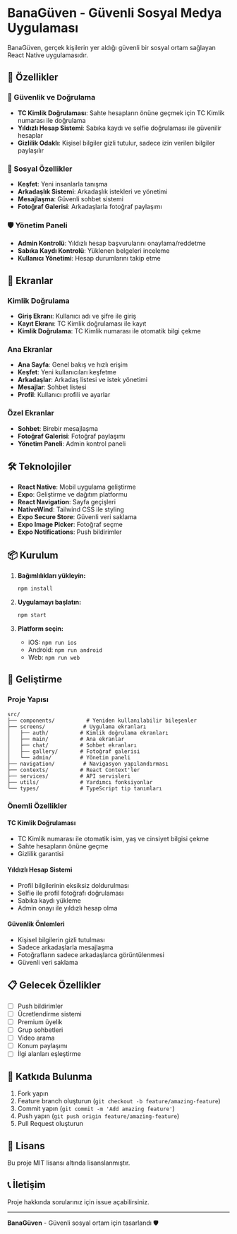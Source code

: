 # BanaGüven - Güvenli Sosyal Medya Uygulaması

BanaGüven, gerçek kişilerin yer aldığı güvenli bir sosyal ortam sağlayan React Native uygulamasıdır.

## 🚀 Özellikler

### 🔐 Güvenlik ve Doğrulama

- **TC Kimlik Doğrulaması**: Sahte hesapların önüne geçmek için TC Kimlik numarası ile doğrulama
- **Yıldızlı Hesap Sistemi**: Sabıka kaydı ve selfie doğrulaması ile güvenilir hesaplar
- **Gizlilik Odaklı**: Kişisel bilgiler gizli tutulur, sadece izin verilen bilgiler paylaşılır

### 👥 Sosyal Özellikler

- **Keşfet**: Yeni insanlarla tanışma
- **Arkadaşlık Sistemi**: Arkadaşlık istekleri ve yönetimi
- **Mesajlaşma**: Güvenli sohbet sistemi
- **Fotoğraf Galerisi**: Arkadaşlarla fotoğraf paylaşımı

### 🛡️ Yönetim Paneli

- **Admin Kontrolü**: Yıldızlı hesap başvurularını onaylama/reddetme
- **Sabıka Kaydı Kontrolü**: Yüklenen belgeleri inceleme
- **Kullanıcı Yönetimi**: Hesap durumlarını takip etme

## 📱 Ekranlar

### Kimlik Doğrulama

- **Giriş Ekranı**: Kullanıcı adı ve şifre ile giriş
- **Kayıt Ekranı**: TC Kimlik doğrulaması ile kayıt
- **Kimlik Doğrulama**: TC Kimlik numarası ile otomatik bilgi çekme

### Ana Ekranlar

- **Ana Sayfa**: Genel bakış ve hızlı erişim
- **Keşfet**: Yeni kullanıcıları keşfetme
- **Arkadaşlar**: Arkadaş listesi ve istek yönetimi
- **Mesajlar**: Sohbet listesi
- **Profil**: Kullanıcı profili ve ayarlar

### Özel Ekranlar

- **Sohbet**: Birebir mesajlaşma
- **Fotoğraf Galerisi**: Fotoğraf paylaşımı
- **Yönetim Paneli**: Admin kontrol paneli

## 🛠️ Teknolojiler

- **React Native**: Mobil uygulama geliştirme
- **Expo**: Geliştirme ve dağıtım platformu
- **React Navigation**: Sayfa geçişleri
- **NativeWind**: Tailwind CSS ile styling
- **Expo Secure Store**: Güvenli veri saklama
- **Expo Image Picker**: Fotoğraf seçme
- **Expo Notifications**: Push bildirimler

## 📦 Kurulum

1. **Bağımlılıkları yükleyin:**

   ```bash
   npm install
   ```

2. **Uygulamayı başlatın:**

   ```bash
   npm start
   ```

3. **Platform seçin:**
   - iOS: `npm run ios`
   - Android: `npm run android`
   - Web: `npm run web`

## 🔧 Geliştirme

### Proje Yapısı

```
src/
├── components/          # Yeniden kullanılabilir bileşenler
├── screens/            # Uygulama ekranları
│   ├── auth/          # Kimlik doğrulama ekranları
│   ├── main/          # Ana ekranlar
│   ├── chat/          # Sohbet ekranları
│   ├── gallery/       # Fotoğraf galerisi
│   └── admin/         # Yönetim paneli
├── navigation/         # Navigasyon yapılandırması
├── contexts/          # React Context'ler
├── services/          # API servisleri
├── utils/             # Yardımcı fonksiyonlar
└── types/             # TypeScript tip tanımları
```

### Önemli Özellikler

#### TC Kimlik Doğrulaması

- TC Kimlik numarası ile otomatik isim, yaş ve cinsiyet bilgisi çekme
- Sahte hesapların önüne geçme
- Gizlilik garantisi

#### Yıldızlı Hesap Sistemi

- Profil bilgilerinin eksiksiz doldurulması
- Selfie ile profil fotoğrafı doğrulaması
- Sabıka kaydı yükleme
- Admin onayı ile yıldızlı hesap olma

#### Güvenlik Önlemleri

- Kişisel bilgilerin gizli tutulması
- Sadece arkadaşlarla mesajlaşma
- Fotoğrafların sadece arkadaşlarca görüntülenmesi
- Güvenli veri saklama

## 📋 Gelecek Özellikler

- [ ] Push bildirimler
- [ ] Ücretlendirme sistemi
- [ ] Premium üyelik
- [ ] Grup sohbetleri
- [ ] Video arama
- [ ] Konum paylaşımı
- [ ] İlgi alanları eşleştirme

## 🤝 Katkıda Bulunma

1. Fork yapın
2. Feature branch oluşturun (`git checkout -b feature/amazing-feature`)
3. Commit yapın (`git commit -m 'Add amazing feature'`)
4. Push yapın (`git push origin feature/amazing-feature`)
5. Pull Request oluşturun

## 📄 Lisans

Bu proje MIT lisansı altında lisanslanmıştır.

## 📞 İletişim

Proje hakkında sorularınız için issue açabilirsiniz.

---

**BanaGüven** - Güvenli sosyal ortam için tasarlandı 🛡️


